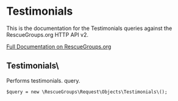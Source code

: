# Testimonials

This is the documentation for the Testimonials queries against the RescueGroups.org HTTP API v2.

[Full Documentation on RescueGroups.org](https://userguide.rescuegroups.org/display/APIDG/Object+definitions#Objectdefinitions-testimonials)

## Testimonials\

Performs testimonials. query.

    $query = new \RescueGroups\Request\Objects\Testimonials\();



